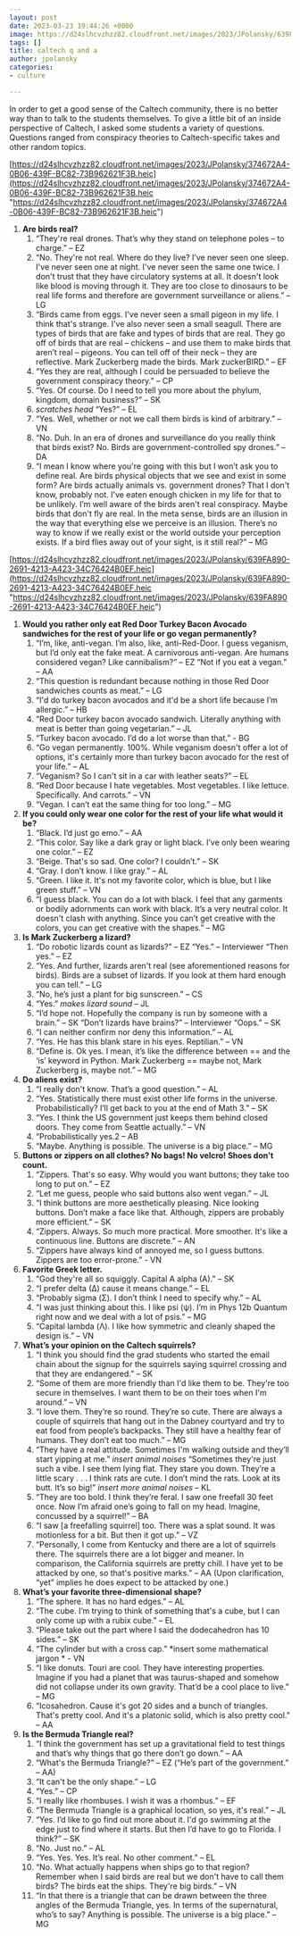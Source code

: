 ```yaml
---
layout: post
date: 2023-03-23 19:44:26 +0000
image: https://d24slhcvzhzz82.cloudfront.net/images/2023/JPolansky/639FA890-2691-4213-A423-34C76424B0EF.heic
tags: []
title: caltech q and a
author: jpolansky
categories:
- culture

---
```

In order to get a good sense of the Caltech community, there is no better way than to talk to the students themselves. To give a little bit of an inside perspective of Caltech, I asked some students a variety of questions. Questions ranged from conspiracy theories to Caltech-specific takes and other random topics.

[https://d24slhcvzhzz82.cloudfront.net/images/2023/JPolansky/374672A4-0B06-439F-BC82-73B962621F3B.heic](https://d24slhcvzhzz82.cloudfront.net/images/2023/JPolansky/374672A4-0B06-439F-BC82-73B962621F3B.heic "https://d24slhcvzhzz82.cloudfront.net/images/2023/JPolansky/374672A4-0B06-439F-BC82-73B962621F3B.heic")

1. **Are birds real?**
   1. “They're real drones. That’s why they stand on telephone poles – to charge.” – EZ
   2. “No. They're not real. Where do they live? I’ve never seen one sleep. I've never seen one at night. I've never seen the same one twice. I don't trust that they have circulatory systems at all. It doesn't look like blood is moving through it. They are too close to dinosaurs to be real life forms and therefore are government surveillance or aliens.” – LG
   3. “Birds came from eggs. I've never seen a small pigeon in my life. I think that's strange. I've also never seen a small seagull. There are types of birds that are fake and types of birds that are real. They go off of birds that are real – chickens – and use them to make birds that aren’t real – pigeons. You can tell off of their neck – they are reflective. Mark Zuckerberg made the birds. Mark zuckerBIRD.” – EF
   4. “Yes they are real, although I could be persuaded to believe the government conspiracy theory.” – CP
   5. “Yes. Of course. Do I need to tell you more about the phylum, kingdom, domain business?” – SK
   6. _scratches head_ “Yes?” – EL
   7. “Yes. Well, whether or not we call them birds is kind of arbitrary.” – VN
   8. “No. Duh. In an era of drones and surveillance do you really think that birds exist? No. Birds are government-controlled spy drones.” – DA
   9. “I mean I know where you're going with this but I won’t ask you to define real. Are birds physical objects that we see and exist in some form? Are birds actually animals vs. government drones? That I don't know, probably not. I've eaten enough chicken in my life for that to be unlikely. I’m well aware of the birds aren't real conspiracy. Maybe birds that don't fly are real. In the meta sense, birds are an illusion in the way that everything else we perceive is an illusion. There’s no way to know if we really exist or the world outside your perception exists. If a bird flies away out of your sight, is it still real?” – MG

[https://d24slhcvzhzz82.cloudfront.net/images/2023/JPolansky/639FA890-2691-4213-A423-34C76424B0EF.heic](https://d24slhcvzhzz82.cloudfront.net/images/2023/JPolansky/639FA890-2691-4213-A423-34C76424B0EF.heic "https://d24slhcvzhzz82.cloudfront.net/images/2023/JPolansky/639FA890-2691-4213-A423-34C76424B0EF.heic")

1. **Would you rather only eat Red Door Turkey Bacon Avocado sandwiches for the rest of your life or go vegan permanently?**
   1. “I’m, like, anti-vegan. I’m also, like, anti-Red-Door. I guess veganism, but I’d only eat the fake meat. A carnivorous anti-vegan. Are humans considered vegan? Like cannibalism?” – EZ “Not if you eat a vegan.” – AA
   2. “This question is redundant because nothing in those Red Door sandwiches counts as meat.” – LG
   3. “I'd do turkey bacon avocados and it'd be a short life because I’m allergic.” – HB
   4. “Red Door turkey bacon avocado sandwich. Literally anything with meat is better than going vegetarian.” – JL
   5. “Turkey bacon avocado. I’d do a lot worse than that.” - BG
   6. “Go vegan permanently. 100%. While veganism doesn't offer a lot of options, it's certainly more than turkey bacon avocado for the rest of your life.” – AL
   7. “Veganism? So I can't sit in a car with leather seats?” – EL
   8. “Red Door because I hate vegetables. Most vegetables. I like lettuce. Specifically. And carrots.” – VN
   9. “Vegan. I can’t eat the same thing for too long.” – MG
2. **If you could only wear one color for the rest of your life what would it be?**
   1. “Black. I’d just go emo.” – AA
   2. “This color. Say like a dark gray or light black. I’ve only been wearing one color.” – EZ
   3. “Beige. That's so sad. One color? I couldn’t.” – SK
   4. “Gray. I don’t know. I like gray.” – AL
   5. “Green. I like it. It's not my favorite color, which is blue, but I like green stuff.” – VN
   6. “I guess black. You can do a lot with black. I feel that any garments or bodily adornments can work with black. It’s a very neutral color. It doesn't clash with anything. Since you can’t get creative with the colors, you can get creative with the shapes.” – MG
3. **Is Mark Zuckerberg a lizard?**
   1. “Do robotic lizards count as lizards?” – EZ “Yes.” – Interviewer “Then yes.” – EZ
   2. “Yes. And further, lizards aren't real (see aforementioned reasons for birds). Birds are a subset of lizards. If you look at them hard enough you can tell.” – LG
   3. “No, he’s just a plant for big sunscreen.” – CS
   4. “Yes.” _makes lizard sound_ – JL
   5. “I’d hope not. Hopefully the company is run by someone with a brain.” – SK “Don’t lizards have brains?” – Interviewer “Oops.” – SK
   6. “I can neither confirm nor deny this information.” – AL
   7. “Yes. He has this blank stare in his eyes. Reptilian.” – VN
   8. “Define is. Ok yes. I mean, it’s like the difference between == and the ‘is’ keyword in Python. Mark Zuckerberg == maybe not, Mark Zuckerberg is, maybe not.” – MG
4. **Do aliens exist?**
   1. “I really don't know. That’s a good question.” – AL
   2. “Yes. Statistically there must exist other life forms in the universe. Probabilistically? I’ll get back to you at the end of Math 3.” – SK
   3. “Yes. I think the US government just keeps them behind closed doors. They come from Seattle actually.” – VN
   4. “Probabilistically yes.2 – AB
   5. “Maybe. Anything is possible. The universe is a big place.” – MG
5. **Buttons or zippers on all clothes? No bags! No velcro! Shoes don't count.**
   1. “Zippers. That's so easy. Why would you want buttons; they take too long to put on.” – EZ
   2. “Let me guess, people who said buttons also went vegan.” – JL
   3. “I think buttons are more aesthetically pleasing. Nice looking buttons. Don’t make a face like that. Although, zippers are probably more efficient.” – SK
   4. “Zippers. Always. So much more practical. More smoother. It's like a continuous line. Buttons are discrete.” – AN
   5. “Zippers have always kind of annoyed me, so I guess buttons. Zippers are too error-prone.” - VN
6. **Favorite Greek letter.**
   1. “God they're all so squiggly. Capital A alpha (A).” – SK
   2. “I prefer delta (∆) cause it means change.” – EL
   3. “Probably sigma (Σ). I don’t think I need to specify why.” – AL
   4. “I was just thinking about this. I like psi (ψ). I’m in Phys 12b Quantum right now and we deal with a lot of psis.” – MG
   5. “Capital lambda (Λ). I like how symmetric and cleanly shaped the design is.” – VN
7. **What’s your opinion on the Caltech squirrels?**
   1. “I think you should find the grad students who started the email chain about the signup for the squirrels saying squirrel crossing and that they are endangered.” – SK
   2. “Some of them are more friendly than I'd like them to be. They're too secure in themselves. I want them to be on their toes when I'm around.” – VN
   3. “I love them. They’re so round. They’re so cute. There are always a couple of squirrels that hang out in the Dabney courtyard and try to eat food from people’s backpacks. They still have a healthy fear of humans. They don’t eat too much.” – MG
   4. “They have a real attitude. Sometimes I'm walking outside and they’ll start yipping at me.” _insert animal noises_ “Sometimes they're just such a vibe. I see them lying flat. They stare you down. They’re a little scary . . . I think rats are cute. I don’t mind the rats. Look at its butt. It’s so big!” _insert more animal noises_ – KL
   5. “They are too bold. I think they’re feral. I saw one freefall 30 feet once. Now I’m afraid one’s going to fall on my head. Imagine, concussed by a squirrel!” – BA
   6. “I saw \[a freefalling squirrel\] too. There was a splat sound. It was motionless for a bit. But then it got up.” – VZ
   7. “Personally, I come from Kentucky and there are a lot of squirrels there. The squirrels there are a lot bigger and meaner. In comparison, the California squirrels are pretty chill. I have yet to be attacked by one, so that's positive marks.” – AA (Upon clarification, “yet” implies he does expect to be attacked by one.)
8. **What’s your favorite three-dimensional shape?**
   1. “The sphere. It has no hard edges.” – AL
   2. “The cube. I’m trying to think of something that's a cube, but I can only come up with a rubix cube.” – EL
   3. “Please take out the part where I said the dodecahedron has 10 sides.” – SK
   4. “The cylinder but with a cross cap.” *insert some mathematical jargon * - VN
   5. “I like donuts. Touri are cool. They have interesting properties. Imagine if you had a planet that was taurus-shaped and somehow did not collapse under its own gravity. That’d be a cool place to live.” – MG
   6. “Icosahedron. Cause it's got 20 sides and a bunch of triangles. That's pretty cool. And it's a platonic solid, which is also pretty cool.” – AA
9. **Is the Bermuda Triangle real?**
    1. “I think the government has set up a gravitational field to test things and that’s why things that go there don’t go down.” – AA
    2. “What's the Bermuda Triangle?” – EZ (“He’s part of the government.” – AA)
    3. “It can't be the only shape.” – LG
    4. “Yes.” – CP
    5. “I really like rhombuses. I wish it was a rhombus.” – EF
    6. “The Bermuda Triangle is a graphical location, so yes, it's real.” – JL
    7. “Yes. I’d like to go find out more about it. I'd go swimming at the edge just to find where it starts. But then I’d have to go to Florida. I think?” – SK
    8. “No. Just no.” – AL
    9. “Yes. Yes. Yes. It’s real. No other comment.” – EL
   10. “No. What actually happens when ships go to that region? Remember when I said birds are real but we don't have to call them birds? The birds eat the ships. They're big birds.” – VN
   11. “In that there is a triangle that can be drawn between the three angles of the Bermuda Triangle, yes. In terms of the supernatural, who’s to say? Anything is possible. The universe is a big place.” – MG
